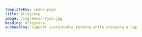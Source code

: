 ```yaml
---
templateKey: index-page
title: AlleyCorp
image: /img/kevin-ryan.jpg
heading: AlleyCorp
subheading: Support sustainable farming while enjoying a cup
---
```

